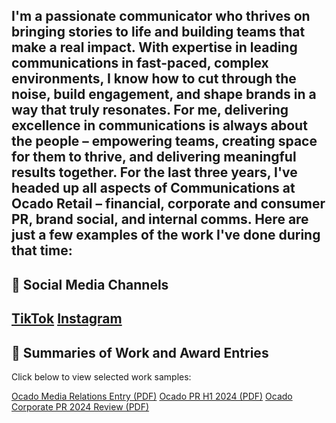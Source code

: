I'm a passionate communicator who thrives on bringing stories to life and building teams that make a real impact. With expertise in leading communications in fast-paced, complex environments, I know how to cut through the noise, build engagement, and shape brands in a way that truly resonates. For me, delivering excellence in communications is always about the people – empowering teams, creating space for them to thrive, and delivering meaningful results together.
For the last three years, I've headed up all aspects of Communications at Ocado Retail – financial, corporate and consumer PR, brand social, and internal comms. Here are just a few examples of the work I've done during that time:
---
## :link: Social Media Channels

[TikTok](https://www.tiktok.com/@ocado) 
[Instagram](https://www.instagram.com/ocadouk)
---
## :page_facing_up: Summaries of Work and Award Entries
Click below to view selected work samples:

[Ocado Media Relations Entry (PDF)](Ocado%20Media%20Relations%20Entry.pdf) 
[Ocado PR H1 2024 (PDF)](Ocado%20PR%20H1%202024.pdf) 
[Ocado Corporate PR 2024 Review (PDF)](Ocado%20corporate%20PR%202024%20review)
